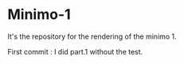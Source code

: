 # Minimo-1
It's the repository for the rendering of the minimo 1.

First commit : 
  I did part.1 without the test.
